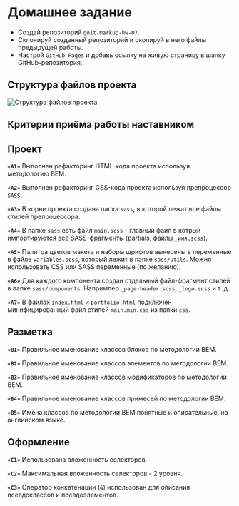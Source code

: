 # Домашнее задание

- Создай репозиторий `goit-markup-hw-07`.
- Склонируй созданный репозиторий и скопируй в него файлы предыдущей работы.
- Настрой `GitHub Pages` и добавь ссылку на живую страницу в шапку
  GitHub-репозитория.

## Структура файлов проекта

![Структура файлов проекта](https://github.com/goitacademy/html-css-homework/blob/master/07-preview.png/07-preview.png)

## Критерии приёма работы наставником

## Проект

**`«A1»`** Выполнен рефакторинг HTML-кода проекта используя методологию BEM.

**`«A2»`** Выполнен рефакторинг CSS-кода проекта используя препроцессор `SASS`.

**`«A3»`** В корне проекта создана папка `sass`, в которой лежат все файлы
стилей препроцессора.

**`«A4»`** В папке `sass` есть файл `main.scss` - главный файл в котрый
импортируются все SASS-фрагменты (partials, файлы `_имя.scss`).

**`«A5»`** Палитра цветов макета и наборы шрифтов вынесены в переменные в файле
`variables.scss`, который лежит в папке `sass/utils`. Можно использовать CSS или
SASS переменные (по желанию).

**`«A6»`** Для каждого компонента создан отдельный файл-фрагмент стилей в папке
`sass/components`. Напримпер `_page-header.scss`, `_logo.scss` и т. д.

**`«A7»`** В файлах `index.html` и `portfolio.html` подключен минифицированный
файл стилей `main.min.css` из папки `css`.

## Разметка

**`«B1»`** Правильное именование классов блоков по методологии BEM.

**`«B2»`** Правильное именование классов элементов по методологии BEM.

**`«B3»`** Правильное именование классов модификаторов по методологии BEM.

**`«B4»`** Правильное именование классов примесей по методологии BEM.

**`«B5»`** Имена классов по методологии BEM понятные и описательные, на
английском языке.

## Оформление

**`«C1»`** Использована вложенность селекторов.

**`«C2»`** Максимальная вложенность селекторов - 2 уровня.

**`«C3»`** Оператор конкатенации (`&`) использован для описания псевдоклассов и
псевдоэлементов.

